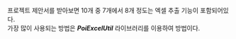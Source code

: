 프로젝트 제안서를 받아보면 10개 중 7개에서 8개 정도는 엑셀 추출 기능이 포함되어있다.<br>
가장 많이 사용되는 방법은 <i><b>PoiExcelUtil</b></i> 라이브러리를 이용하여 방법이다.<br>
<br>


